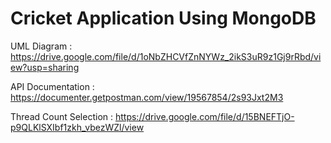 # Cricket Application Using MongoDB

UML Diagram : https://drive.google.com/file/d/1oNbZHCVfZnNYWz_2ikS3uR9z1Gj9rRbd/view?usp=sharing

API Documentation : https://documenter.getpostman.com/view/19567854/2s93Jxt2M3

Thread Count Selection : https://drive.google.com/file/d/15BNEFTjO-p9QLKlSXIbf1zkh_vbezWZl/view

